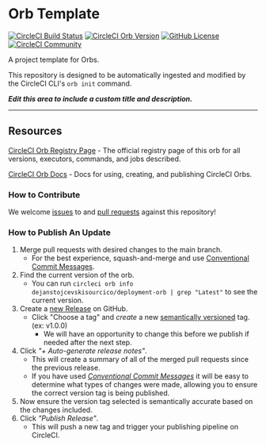 # Orb Template


[![CircleCI Build Status](https://circleci.com/gh/dejanstojcevskisourcico/circleci-orb.svg?style=shield "CircleCI Build Status")](https://circleci.com/gh/dejanstojcevskisourcico/circleci-orb) [![CircleCI Orb Version](https://badges.circleci.com/orbs/dejanstojcevskisourcico/deployment-orb.svg)](https://circleci.com/developer/orbs/orb/dejanstojcevskisourcico/deployment-orb) [![GitHub License](https://img.shields.io/badge/license-MIT-lightgrey.svg)](https://raw.githubusercontent.com/dejanstojcevskisourcico/circleci-orb/master/LICENSE) [![CircleCI Community](https://img.shields.io/badge/community-CircleCI%20Discuss-343434.svg)](https://discuss.circleci.com/c/ecosystem/orbs)



A project template for Orbs.

This repository is designed to be automatically ingested and modified by the CircleCI CLI's `orb init` command.

_**Edit this area to include a custom title and description.**_

---

## Resources

[CircleCI Orb Registry Page](https://circleci.com/developer/orbs/orb/dejanstojcevskisourcico/deployment-orb) - The official registry page of this orb for all versions, executors, commands, and jobs described.

[CircleCI Orb Docs](https://circleci.com/docs/orb-intro/#section=configuration) - Docs for using, creating, and publishing CircleCI Orbs.

### How to Contribute

We welcome [issues](https://github.com/dejanstojcevskisourcico/circleci-orb/issues) to and [pull requests](https://github.com/dejanstojcevskisourcico/circleci-orb/pulls) against this repository!

### How to Publish An Update
1. Merge pull requests with desired changes to the main branch.
    - For the best experience, squash-and-merge and use [Conventional Commit Messages](https://conventionalcommits.org/).
2. Find the current version of the orb.
    - You can run `circleci orb info dejanstojcevskisourcico/deployment-orb | grep "Latest"` to see the current version.
3. Create a [new Release](https://github.com/dejanstojcevskisourcico/circleci-orb/releases/new) on GitHub.
    - Click "Choose a tag" and _create_ a new [semantically versioned](http://semver.org/) tag. (ex: v1.0.0)
      - We will have an opportunity to change this before we publish if needed after the next step.
4.  Click _"+ Auto-generate release notes"_.
    - This will create a summary of all of the merged pull requests since the previous release.
    - If you have used _[Conventional Commit Messages](https://conventionalcommits.org/)_ it will be easy to determine what types of changes were made, allowing you to ensure the correct version tag is being published.
5. Now ensure the version tag selected is semantically accurate based on the changes included.
6. Click _"Publish Release"_.
    - This will push a new tag and trigger your publishing pipeline on CircleCI.